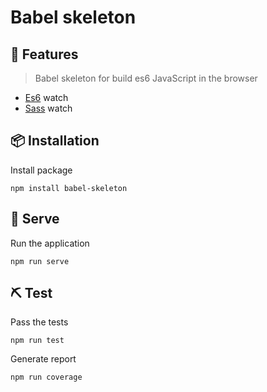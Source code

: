 #  Babel skeleton
## 🎉 Features
>  Babel skeleton for build es6 JavaScript in the browser
* [Es6](https://www.npmjs.com/package/babel-cli)  watch
* [Sass](https://www.npmjs.com/package/node-sass)  watch

## 📦 Installation
Install package
```
npm install babel-skeleton
```
## 🚀 Serve
Run the application
```
npm run serve
```
## ⛏ Test
Pass the tests
```
npm run test
```
Generate report
```
npm run coverage
```
